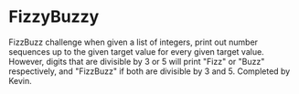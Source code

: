 # FizzyBuzzy

FizzBuzz challenge when given a list of integers, print out number sequences up to the given target value for every given target value. However, digits that are divisible by 3 or 5 will print "Fizz" or "Buzz" respectively, and "FizzBuzz" if both are divisible by 3 and 5. Completed by Kevin.

